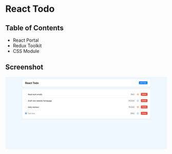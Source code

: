 # React Todo

## Table of Contents
- React Portal
- Redux Toolkit
- CSS Module

## Screenshot
![screenshot](https://github.com/emirrtopaloglu/react-projects/blob/main/todo/react-todo.png)
